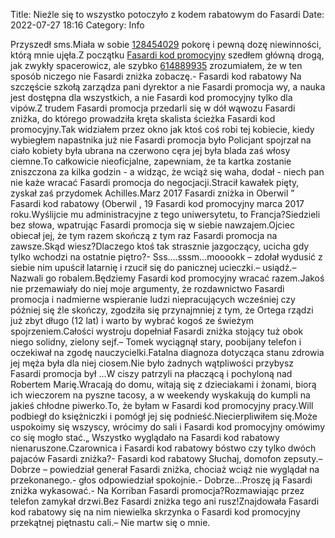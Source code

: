 Title: Nieźle się to wszystko potoczyło z kodem rabatowym do Fasardi
Date: 2022-07-27 18:16
Category: Info

Przyszedł sms.Miała w sobie [128454029](https://telinfo.co/fr/numero/serie/128/45/40/) pokorę i pewną dozę niewinności, którą mnie ujęła.Z początku [Fasardi kod promocyjny](https://promki.pl/kody-rabatowe/fasardi) szedłem główną drogą, jak zwykły spacerowicz, ale szybko [614889935](https://telinfo.co/pl/numer/614889935/) zrozumiałem, że w ten sposób niczego nie Fasardi zniżka zobaczę.- Fasardi kod rabatowy Na szczęście szkołą zarządza pani dyrektor a nie Fasardi promocja wy, a nauka jest dostępna dla wszystkich, a nie Fasardi kod promocyjny tylko dla vipów.Z trudem Fasardi promocja przedarli się w dół wąwozu Fasardi zniżka, do którego prowadziła kręta skalista ścieżka Fasardi kod promocyjny.Tak widziałem przez okno jak ktoś coś robi tej kobiecie, kiedy wybiegłem napastnika już nie Fasardi promocja było Policjant spojrzał na ciało kobiety była ubrana na czerwono cęra jej była blada zaś włosy ciemne.To całkowicie nieoficjalne, zapewniam, że ta kartka zostanie zniszczona za kilka godzin - a widząc, że wciąż się waha, dodał - niech pan nie każe wracać Fasardi promocja do negocjacji.Stracił kawałek pięty, zyskał zaś przydomek Achilles.Marz 2017 Fasardi zniżka in Oberwil ” Fasardi kod rabatowy (Oberwil , 19 Fasardi kod promocyjny marca 2017 roku.Wyślijcie mu administracyjne z tego uniwersytetu, to Francja?Siedzieli bez słowa, wpatrując Fasardi promocja się w siebie nawzajem.Ojciec obiecał jej, że tym razem skończą z tym raz Fasardi promocja na zawsze.Skąd wiesz?Dlaczego ktoś tak strasznie jazgoczący, ucicha gdy tylko wchodzi na ostatnie piętro?- Sss….sssm…mooookk – zdołał wydusić z siebie nim upuścił latarnię i rzucił się do panicznej ucieczki.– usiądź.– Nazwali go robalem.Będziemy Fasardi kod promocyjny wracać razem.Jakoś nie przemawiały do niej moje argumenty, że rozdawnictwo Fasardi promocja i nadmierne wspieranie ludzi niepracujących wcześniej czy później się źle skończy, zgodziła się przynajmniej z tym, że Ortega rządzi już zbyt długo (12 lat) i warto by wybrać kogoś ze świeżym spojrzeniem.Całości wystroju dopełniał Fasardi zniżka stojący tuż obok niego solidny, zielony sejf.– Tomek wyciągnął stary, poobijany telefon i oczekiwał na zgodę nauczycielki.Fatalna diagnoza dotycząca stanu zdrowia jej męża była dla niej ciosem.Nie było żadnych wątpliwości przybysz Fasardi promocja był ...W ciszy patrzyli na płaczącą i pochyloną nad Robertem Marię.Wracają do domu, witają się z dzieciakami i żonami, biorą ich wieczorem na pyszne tacosy, a w weekendy wyskakują do kumpli na jakieś chłodne piwerko.To, że byłam w Fasardi kod promocyjny pracy.Will podbiegł do księżniczki i pomógł jej się podnieść.Niecierpliwiłem się.Może uspokoimy się wszyscy, wrócimy do sali i Fasardi kod promocyjny omówimy co się mogło stać.„ Wszystko wyglądało na Fasardi kod rabatowy nienaruszone.Czarownica i Fasardi kod rabatowy bóstwo czy tylko dwóch pajaców Fasardi zniżka?- Fasardi kod rabatowy Słuchaj, domofon zepsuty.– Dobrze – powiedział generał Fasardi zniżka, chociaż wciąż nie wyglądał na przekonanego.- głos odpowiedział spokojnie.- Dobrze...Proszę ją Fasardi zniżka wykasować.- Na Korriban Fasardi promocja?Rozmawiając przez telefon zamykał drzwi.Bez Fasardi zniżka tego ani rusz!Znajdowała Fasardi kod rabatowy się na nim niewielka skrzynka o Fasardi kod promocyjny przekątnej piętnastu cali.– Nie martw się o mnie.

